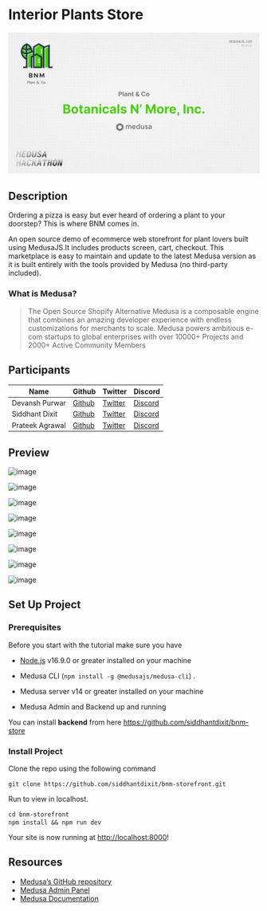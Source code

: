 # Interior Plants Store

<img src="2.jpeg"></img>

## Description

Ordering a pizza is easy but ever heard of ordering a plant to your doorstep? This is where BNM comes in.

An open source demo of ecommerce web storefront for plant lovers built using MedusaJS.It includes products screen, cart, checkout.  This marketplace is easy to maintain and update to the latest Medusa version as it is built entirely with the tools provided by Medusa (no third-party included).

### What is Medusa?

> The Open Source Shopify Alternative
> Medusa is a composable engine that combines an amazing developer experience with endless customizations for merchants to scale.
> Medusa powers ambitious e-com startups to global enterprises with over 10000+ Projects and 2000+ Active Community Members

## Participants

| Name        | Github                                   | Twitter                                      | Discord              |
| ----------- | ---------------------------------------- | -------------------------------------------- | -------------------- |
| Devansh Purwar  | [Github](https://github.com/devansh-purwar/)     | [Twitter](https://twitter.com/purwar_devansh)      | [Discord](https://discordapp.com/users/DEV#8370)       |
| Siddhant Dixit | [Github](https://github.com/siddhantdixit)  | [Twitter](https://twitter.com/iamSidDixit)       | [Discord](https://discordapp.com/users/Siddhant#5865) |
| Prateek Agrawal | [Github](https://github.com/prateekin)  | [Twitter](https://twitter.com/prateekco)       | [Discord](https://discordapp.com/users/abc_123_1#7503) |

## Preview

![image](https://user-images.githubusercontent.com/22856752/197418517-5e6b9032-bd8b-4d0d-b7e8-c040d5423f4f.png)

![image](https://user-images.githubusercontent.com/22856752/197418325-875e131e-36c2-4979-820c-d6ef38d83cbd.png)

![image](https://user-images.githubusercontent.com/22856752/197418350-0acad868-ed26-4c71-b131-6bfb8bfc48ba.png)

![image](https://user-images.githubusercontent.com/22856752/197418391-a6a6ecec-d118-4360-b427-e221b475e757.png)

![image](https://user-images.githubusercontent.com/22856752/197418417-d77d999b-d812-422d-8990-5f651737bf6e.png)

![image](https://user-images.githubusercontent.com/22856752/197418444-b19b4d25-8037-47cf-99f7-593f9eb69f18.png)

![image](https://user-images.githubusercontent.com/22856752/197418485-56ef9857-1394-4296-9834-17c93f81c088.png)

![image](https://user-images.githubusercontent.com/22856752/197418544-5584ab26-8ea3-4cc8-a2e4-6c6f7df26976.png)


## Set Up Project

### Prerequisites

Before you start with the tutorial make sure you have

- [Node.js](https://nodejs.org/en/) v16.9.0 or greater installed on your machine

- Medusa CLI (```npm install -g @medusajs/medusa-cli```) .

- Medusa server v14 or greater installed on your machine
- Medusa Admin and Backend up and running

You can install **backend** from here
https://github.com/siddhantdixit/bnm-store

### Install Project

Clone the repo using the following command

```shell
git clone https://github.com/siddhantdixit/bnm-storefront.git
```


Run to view in localhost.

```shell
cd bnm-storefront
npm install && npm run dev
```

Your site is now running at <http://localhost:8000>!

## Resources

- [Medusa’s GitHub repository](https://github.com/medusajs/medusa)
- [Medusa Admin Panel](https://github.com/medusajs/admin)
- [Medusa Documentation](https://docs.medusajs.com/)
